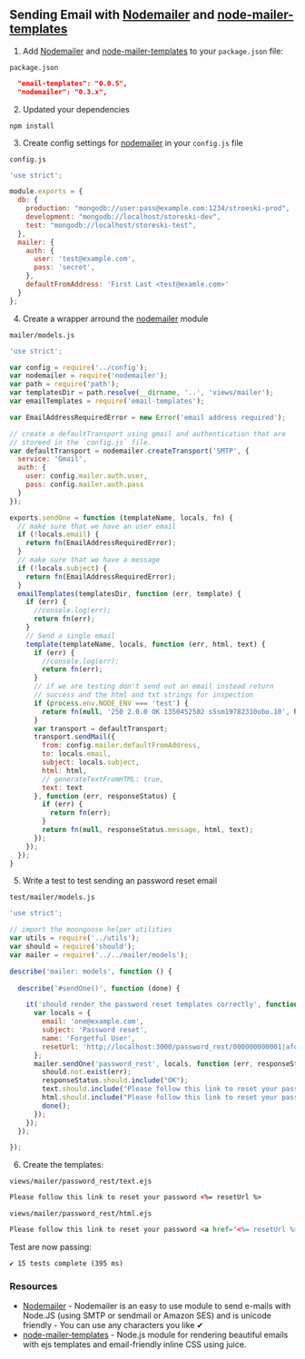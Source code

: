 ## Sending Email with [Nodemailer][] and [node-mailer-templates][]

1. Add [Nodemailer][] and [node-mailer-templates][] to your 
  `package.json` file:
   
  `package.json`

  ```json
    "email-templates": "0.0.5",
    "nodemailer": "0.3.x",
  ```

2. Updated your dependencies

  ```
  npm install
  ```

3. Create config settings for [nodemailer][] in your `config.js` file

  `config.js`

  ```javascript
  'use strict';

  module.exports = {
    db: {
      production: "mongodb://user:pass@example.com:1234/stroeski-prod",
      development: "mongodb://localhost/storeski-dev",
      test: "mongodb://localhost/storeski-test",
    },
    mailer: {
      auth: {
        user: 'test@example.com',
        pass: 'secret',
      },
      defaultFromAddress: 'First Last <test@examle.com>'
    }
  };
  ```

4. Create a wrapper arround the [nodemailer][] module

  `mailer/models.js`

  ```javascript
  'use strict';

  var config = require('../config');
  var nodemailer = require('nodemailer');
  var path = require('path');
  var templatesDir = path.resolve(__dirname, '..', 'views/mailer');
  var emailTemplates = require('email-templates');

  var EmailAddressRequiredError = new Error('email address required');

  // create a defaultTransport using gmail and authentication that are
  // storeed in the `config.js` file.
  var defaultTransport = nodemailer.createTransport('SMTP', {
    service: 'Gmail',
    auth: {
      user: config.mailer.auth.user,
      pass: config.mailer.auth.pass
    }
  });

  exports.sendOne = function (templateName, locals, fn) {
    // make sure that we have an user email
    if (!locals.email) {
      return fn(EmailAddressRequiredError);
    }
    // make sure that we have a message
    if (!locals.subject) {
      return fn(EmailAddressRequiredError);
    }
    emailTemplates(templatesDir, function (err, template) {
      if (err) {
        //console.log(err);
        return fn(err);
      }
      // Send a single email
      template(templateName, locals, function (err, html, text) {
        if (err) {
          //console.log(err);
          return fn(err);
        }
        // if we are testing don't send out an email instead return
        // success and the html and txt strings for inspection
        if (process.env.NODE_ENV === 'test') {
          return fn(null, '250 2.0.0 OK 1350452502 s5sm19782310obo.10', html, text);
        }
        var transport = defaultTransport;
        transport.sendMail({
          from: config.mailer.defaultFromAddress,
          to: locals.email,
          subject: locals.subject,
          html: html,
          // generateTextFromHTML: true,
          text: text
        }, function (err, responseStatus) {
          if (err) {
            return fn(err);
          }
          return fn(null, responseStatus.message, html, text);
        });
      });
    });
  }
  ```

5. Write a test to test sending an password reset email

  `test/mailer/models.js`

  ```javascript
  'use strict';

  // import the moongoose helper utilities
  var utils = require('../utils');
  var should = require('should');
  var mailer = require('../../mailer/models');

  describe('mailer: models', function () {
    
    describe('#sendOne()', function (done) {

      it('should render the password reset templates correctly', function (done) {
        var locals = {
          email: 'one@example.com',
          subject: 'Password reset',
          name: 'Forgetful User',
          resetUrl: 'http;//localhost:3000/password_rest/000000000001|afdaevdae353'
        };
        mailer.sendOne('password_rest', locals, function (err, responseStatus, html, text) {
          should.not.exist(err);
          responseStatus.should.include("OK");
          text.should.include("Please follow this link to reset your password " + locals.resetUrl);
          html.should.include("Please follow this link to reset your password <a href=\"" + locals.resetUrl + "\">" + locals.resetUrl + "</a>");
          done();
        });
      });
    });

  });
  ```

6. Create the templates:

  `views/mailer/password_rest/text.ejs`

  ```html
  Please follow this link to reset your password <%= resetUrl %>
  ```

  `views/mailer/password_rest/html.ejs`

  ```html
  Please follow this link to reset your password <a href="<%= resetUrl %>"><%= resetUrl %></a>
  ```

  Test are now passing:

  ```
  ✔ 15 tests complete (395 ms)
  ```

### Resources
- [Nodemailer][Nodemailer] - Nodemailer is an easy to use module to send e-mails with Node.JS (using SMTP or sendmail or Amazon SES) and is unicode friendly - You can use any characters you like ✔ 
- [node-mailer-templates][node-mailer-templates] - Node.js module for rendering beautiful emails with ejs templates and email-friendly inline CSS using juice.

[Nodemailer]: https://github.com/andris9/Nodemailer
[node-mailer-templates]: https://github.com/niftylettuce/node-email-templates
